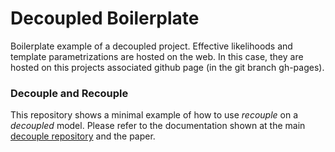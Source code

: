 # Decoupled Boilerplate

Boilerplate example of a decoupled project. Effective likelihoods and template parametrizations are hosted on the web. In this case, they are hosted on this projects associated github page (in the git branch gh-pages).


### Decouple and Recouple

This repository shows a minimal example of how to use _recouple_ on a _decoupled_ model. Please refer to the documentation shown at the main [decouple repository](https://github.com/svenkreiss/decouple) and the paper.